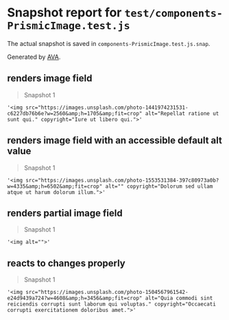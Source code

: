 # Snapshot report for `test/components-PrismicImage.test.js`

The actual snapshot is saved in `components-PrismicImage.test.js.snap`.

Generated by [AVA](https://avajs.dev).

## renders image field

> Snapshot 1

    '<img src="https://images.unsplash.com/photo-1441974231531-c6227db76b6e?w=2560&amp;h=1705&amp;fit=crop" alt="Repellat ratione ut sunt qui." copyright="Iure ut libero qui.">'

## renders image field with an accessible default alt value

> Snapshot 1

    '<img src="https://images.unsplash.com/photo-1553531384-397c80973a0b?w=4335&amp;h=6502&amp;fit=crop" alt="" copyright="Dolorum sed ullam atque ut harum dolorum illum.">'

## renders partial image field

> Snapshot 1

    '<img alt="">'

## reacts to changes properly

> Snapshot 1

    '<img src="https://images.unsplash.com/photo-1504567961542-e24d9439a724?w=4608&amp;h=3456&amp;fit=crop" alt="Quia commodi sint reiciendis corrupti sunt laborum qui voluptas." copyright="Occaecati corrupti exercitationem doloribus amet.">'
